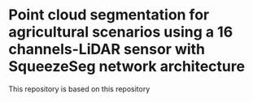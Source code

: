 # Point cloud segmentation for agricultural scenarios using a 16 channels-LiDAR sensor with SqueezeSeg network architecture
This repository is based on this repository